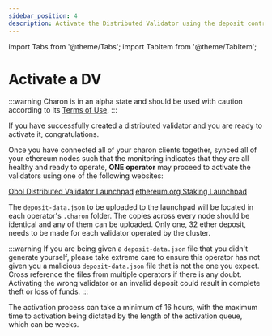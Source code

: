 ```yaml
---
sidebar_position: 4
description: Activate the Distributed Validator using the deposit contract
---
```

import Tabs from '@theme/Tabs';
import TabItem from '@theme/TabItem';

# Activate a DV

:::warning
Charon is in an alpha state and should be used with caution according to its [Terms of Use](https://obol.tech/terms.pdf).
:::

If you have successfully created a distributed validator and you are ready to activate it, congratulations.  

Once you have connected all of your charon clients together, synced all of your ethereum nodes such that the monitoring indicates that they are all healthy and ready to operate, **ONE operator** may proceed to activate the validators using one of the following websites: 

<Tabs groupId="network">
  <TabItem value="goërli" label="Goërli" default>
    <a href="https://goerli.launchpad.obol.tech/" target="_blank">Obol Distributed Validator Launchpad</a>
  </TabItem>
  <TabItem value="mainnet" label="Mainnet" >
    <a href="https://launchpad.ethereum.org/" target="_blank">ethereum.org Staking Launchpad</a>
  </TabItem>
</Tabs>

The `deposit-data.json` to be uploaded to the launchpad will be located in each operator's `.charon` folder. The copies across every node should be identical and any of them can be uploaded. Only one, 32 ether deposit, needs to be made for each validator operated by the cluster. 

:::warning
If you are being given a `deposit-data.json` file that you didn't generate yourself, please take extreme care to ensure this operator has not given you a malicious `deposit-data.json` file that is not the one you expect. Cross reference the files from multiple operators if there is any doubt. Activating the wrong validator or an invalid deposit could result in complete theft or loss of funds. 
:::

The activation process can take a minimum of 16 hours, with the maximum time to activation being dictated by the length of the activation queue, which can be weeks.